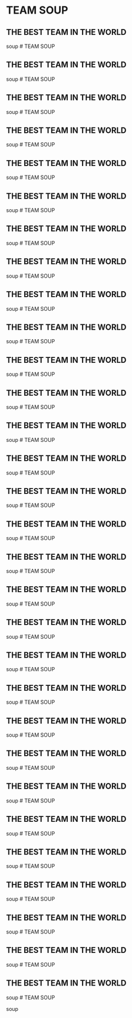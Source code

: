 # TEAM SOUP

## THE BEST TEAM IN THE WORLD

soup # TEAM SOUP

## THE BEST TEAM IN THE WORLD

soup # TEAM SOUP

## THE BEST TEAM IN THE WORLD

soup # TEAM SOUP

## THE BEST TEAM IN THE WORLD

soup # TEAM SOUP

## THE BEST TEAM IN THE WORLD

soup # TEAM SOUP

## THE BEST TEAM IN THE WORLD

soup # TEAM SOUP

## THE BEST TEAM IN THE WORLD

soup # TEAM SOUP

## THE BEST TEAM IN THE WORLD

soup # TEAM SOUP

## THE BEST TEAM IN THE WORLD

soup # TEAM SOUP

## THE BEST TEAM IN THE WORLD

soup # TEAM SOUP

## THE BEST TEAM IN THE WORLD

soup # TEAM SOUP

## THE BEST TEAM IN THE WORLD

soup # TEAM SOUP

## THE BEST TEAM IN THE WORLD

soup # TEAM SOUP

## THE BEST TEAM IN THE WORLD

soup # TEAM SOUP

## THE BEST TEAM IN THE WORLD

soup # TEAM SOUP

## THE BEST TEAM IN THE WORLD

soup # TEAM SOUP

## THE BEST TEAM IN THE WORLD

soup # TEAM SOUP

## THE BEST TEAM IN THE WORLD

soup # TEAM SOUP

## THE BEST TEAM IN THE WORLD

soup # TEAM SOUP

## THE BEST TEAM IN THE WORLD

soup # TEAM SOUP

## THE BEST TEAM IN THE WORLD

soup # TEAM SOUP

## THE BEST TEAM IN THE WORLD

soup # TEAM SOUP

## THE BEST TEAM IN THE WORLD

soup # TEAM SOUP

## THE BEST TEAM IN THE WORLD

soup # TEAM SOUP

## THE BEST TEAM IN THE WORLD

soup # TEAM SOUP

## THE BEST TEAM IN THE WORLD

soup # TEAM SOUP

## THE BEST TEAM IN THE WORLD

soup # TEAM SOUP

## THE BEST TEAM IN THE WORLD

soup # TEAM SOUP

## THE BEST TEAM IN THE WORLD

soup # TEAM SOUP

## THE BEST TEAM IN THE WORLD

soup # TEAM SOUP

soup
